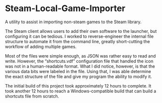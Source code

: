 # Steam-Local-Game-Importer
A utility to assist in importing non-steam games to the Steam library.

The Steam client allows users to add their own software to the launcher, but configuring it can be tedious. I worked to reverse-engineer the internal file structure to automate it from the command line, greatly short-cutting the workflow of adding multiple games.

Most of the files were simple enough, as JSON was rather easy to read and write. However, the “shortcuts.vdf” configuration file that handled the icon was not in a human-readable format. What I did notice, however, is that the various data bits were labeled in the file. Using that, I was able determine the exact structure of the file and give my program the ability to modify it.

The initial build of this project took approximately 12 hours to complete. It took another 12 hours to reach a Windows-compatible build that can build a shortcuts file from scratch.
